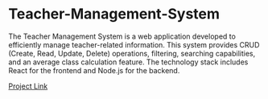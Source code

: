 # Teacher-Management-System
The Teacher Management System is a web application developed to efficiently manage teacher-related information. This system provides CRUD (Create, Read, Update, Delete) operations, filtering, searching capabilities, and an average class calculation feature. The technology stack includes React for the frontend and Node.js for the backend.



[Project Link](https://teacher-management-system-k2ri.onrender.com/)

